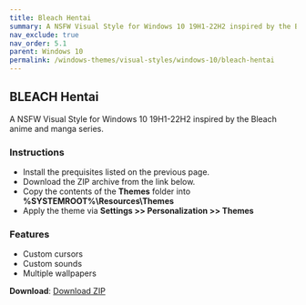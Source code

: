 ```yaml
---
title: Bleach Hentai
summary: A NSFW Visual Style for Windows 10 19H1-22H2 inspired by the Bleach anime and manga series.
nav_exclude: true
nav_order: 5.1
parent: Windows 10
permalink: /windows-themes/visual-styles/windows-10/bleach-hentai
---
```


## BLEACH Hentai
A NSFW Visual Style for Windows 10 19H1-22H2 inspired by the Bleach anime and manga series.

<!-- <img align="center" src="" alt="Preview" /> -->

### Instructions

- Install the prequisites listed on the previous page.
- Download the ZIP archive from the link below.
- Copy the contents of the **Themes** folder into **%SYSTEMROOT%\Resources\Themes**
- Apply the theme via **Settings >> Personalization >> Themes**

### Features

- Custom cursors
- Custom sounds
- Multiple wallpapers

**Download**: [Download ZIP](https://gitlab.com/the-back-room/visual-styles/windows-10/nsfw/bleach-hentai/-/archive/main/bleach-hentai-main.zip)